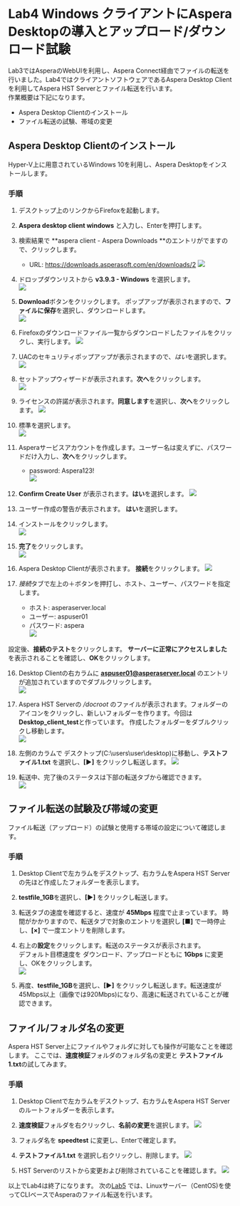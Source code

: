 # Lab4 Windows クライアントにAspera Desktopの導入とアップロード/ダウンロード試験  
Lab3ではAsperaのWebUIを利用し、Aspera Connect経由でファイルの転送を行いました。Lab4ではクライアントソフトウェアであるAspera Desktop Clientを利用してAspera HST Serverとファイル転送を行います。  
作業概要は下記になります。

- Aspera Desktop Clientのインストール
- ファイル転送の試験、帯域の変更

## Aspera Desktop Clientのインストール  
Hyper-V上に用意されているWindows 10を利用し、Aspera Desktopをインストールします。  

### 手順  

1. デスクトップ上のリンクからFirefoxを起動します。

2. **Aspera desktop client windows** と入力し、Enterを押打します。  

3. 検索結果で **aspera client - Aspera Downloads **のエントリがでますので、クリックします。  
   - URL: https://downloads.asperasoft.com/en/downloads/2
   ![](https://github.com/keisz/aspera_handson/blob/master/images/Lab4/60-1.png)

4. ドロップダウンリストから **v3.9.3 - Windows** を選択します。  
   ![](https://github.com/keisz/aspera_handson/blob/master/images/Lab4/61-1.png)

5. **Download**ボタンをクリックします。 ポップアップが表示されますので、**ファイルに保存**を選択し、ダウンロードします。  
   ![](https://github.com/keisz/aspera_handson/blob/master/images/Lab4/62-1.png)

6. Firefoxのダウンロードファイル一覧からダウンロードしたファイルをクリックし、実行します。
   ![](https://github.com/keisz/aspera_handson/blob/master/images/Lab4/63-1.png)

7. UACのセキュリティポップアップが表示されますので、*はい*を選択します。  
   ![](https://github.com/keisz/aspera_handson/blob/master/images/Lab4/64-1.png)

8. セットアップウィザードが表示されます。**次へ**をクリックします。  
   ![](https://github.com/keisz/aspera_handson/blob/master/images/Lab4/65-1.png)

8. ライセンスの許諾が表示されます。**同意します**を選択し、**次へ**をクリックします。
   ![](https://github.com/keisz/aspera_handson/blob/master/images/Lab4/66-1.png)

9. 標準を選択します。  
   ![](https://github.com/keisz/aspera_handson/blob/master/images/Lab4/67-1.png)

10. Asperaサービスアカウントを作成します。ユーザー名は変えずに、パスワードだけ入力し、**次へ**をクリックします。  
    - password: Aspera123! </br>
   ![](https://github.com/keisz/aspera_handson/blob/master/images/Lab4/69-1.png)

10. **Confirm Create User** が表示されます。**はい**を選択します。
   ![](https://github.com/keisz/aspera_handson/blob/master/images/Lab4/68-1.png)

11. ユーザー作成の警告が表示されます。 **はい**を選択します。  

12. インストールをクリックします。  
   ![](https://github.com/keisz/aspera_handson/blob/master/images/Lab4/70-1.png)

13. **完了**をクリックします。 </br>
   ![](https://github.com/keisz/aspera_handson/blob/master/images/Lab4/71-1.png)

14. Aspera Desktop Clientが表示されます。 **接続**をクリックします。 
   ![](https://github.com/keisz/aspera_handson/blob/master/images/Lab4/74-1.png)

15. *接続*タブで左上の＋ボタンを押打し、ホスト、ユーザー、パスワードを指定します。  
    - ホスト: asperaserver.local
    - ユーザー: aspuser01
    - パスワード: aspera  <br>
   ![](https://github.com/keisz/aspera_handson/blob/master/images/Lab4/73-2.png)

   設定後、**接続のテスト**をクリックします。 **サーバーに正常にアクセスしました**を表示されることを確認し、**OK**をクリックします。   

16. Desktop Clientの右カラムに **aspuser01@asperaserver.local** のエントリが追加されていますのでダブルクリックします。  
   ![](https://github.com/keisz/aspera_handson/blob/master/images/Lab4/74-2.png)

17. Aspera HST Serverの */docroot* のファイルが表示されます。フォルダーのアイコンをクリックし、新しいフォルダーを作ります。今回は **Desktop_client_test**と作っています。 作成したフォルダーをダブルクリックし移動します。  
   ![](https://github.com/keisz/aspera_handson/blob/master/images/Lab4/76-1.png)

18. 左側のカラムで デスクトップ(C:\users\user\desktop)に移動し、**テストファイル1.txt** を選択し、**[▶]** をクリックし転送します。
   ![](https://github.com/keisz/aspera_handson/blob/master/images/Lab4/77-1.png)

19. 転送中、完了後のステータスは下部の転送タブから確認できます。  
   ![](https://github.com/keisz/aspera_handson/blob/master/images/Lab4/78-1.png)

## ファイル転送の試験及び帯域の変更  
ファイル転送（アップロード）の試験と使用する帯域の設定について確認します。  

### 手順  
1. Desktop Clientで左カラムをデスクトップ、右カラムをAspera HST Serverの先ほど作成したフォルダーを表示します。  

2. **testfile_1GB**を選択し、**[▶]** をクリックし転送します。

3. 転送タブの速度を確認すると、速度が **45Mbps** 程度で止まっています。
   時間がかかりますので、転送タブで対象のエントリを選択し **[■]** で一時停止し、**[×]** で一度エントリを削除します。  

4. 右上の**設定**をクリックします。転送のステータスが表示されます。  
   デフォルト目標速度を ダウンロード、アップロードともに **1Gbps** に変更し、OKをクリックします。  
   ![](https://github.com/keisz/aspera_handson/blob/master/images/Lab4/79-1.png)


5. 再度、**testfile_1GB**を選択し、**[▶]** をクリックし転送します。転送速度が 45Mbps以上（画像では920Mbps)になり、高速に転送されていることが確認できます。  

## ファイル/フォルダ名の変更  
Aspera HST Server上にファイルやフォルダに対しても操作が可能なことを確認します。
ここでは、**速度検証**フォルダのフォルダ名の変更と **テストファイル1.txt**の試してみます。

### 手順  
1. Desktop Clientで左カラムをデスクトップ、右カラムをAspera HST Serverのルートフォルダーを表示します。  

2. **速度検証**フォルダを右クリックし、**名前の変更**を選択します。
   ![](https://github.com/keisz/aspera_handson/blob/master/images/Lab4/73-2.png)
   
3. フォルダ名を **speedtest** に変更し、Enterで確定します。

4. **テストファイル1.txt** を選択し右クリックし、削除します。
   ![](https://github.com/keisz/aspera_handson/blob/master/images/Lab4/74-2.png)
   
5. HST Serverのリストから変更および削除されていることを確認します。
   ![](https://github.com/keisz/aspera_handson/blob/master/images/Lab4/75-2.png)


以上でLab4は終了になります。 次の[Lab5](https://github.com/keisz/aspera_handson/blob/master/Lab5.md) では、Linuxサーバー（CentOS)を使ってCLIベースでAsperaのファイル転送を行います。  


